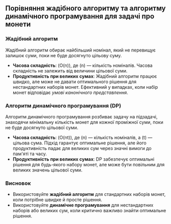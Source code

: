 ## Порівняння жадібного алгоритму та алгоритму динамічного програмування для задачі про монети

### Жадібний алгоритм
Жадібний алгоритм обирає найбільший номінал, який не перевищує залишок суми, поки не буде досягнуто цільову суму.

- **Часова складність**: \(O(n)\), де \(n\) — кількість номіналів. Часова складність не залежить від величини цільової суми.
- **Продуктивність при великих сумах**: Жадібний алгоритм працює швидко, але може не давати оптимального рішення для нестандартних наборів монет. Ефективний у випадках, коли набір монет відповідає *умові канонічного представлення*.

### Алгоритм динамічного програмування (DP)
Алгоритм динамічного програмування розбиває задачу на підзадачі, знаходячи мінімальну кількість монет для кожної проміжної суми, поки не буде досягнуто цільової суми.

- **Часова складність**: \(O(nt)\), де \(n\) — кількість номіналів, а \(t\) — цільова сума. Підхід гарантує оптимальне рішення, але його продуктивність падає для великих сум через значні вимоги до пам'яті та часу.
- **Продуктивність при великих сумах**: DP забезпечує оптимальні рішення для будь-якого набору монет, але може бути повільним для великих значень цільової суми.

### Висновок
- Використовуйте **жадібний алгоритм** для стандартних наборів монет, коли потрібне швидке й просте рішення.
- Використовуйте **динамічне програмування** для нестандартних наборів або великих сум, коли критично важливо знайти оптимальне рішення.
